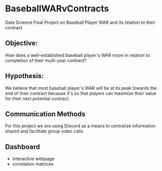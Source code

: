 # BaseballWARvContracts
Data Science Final Project on Baseball Player WAR and its relation to their contract

## Objective: 
How does a well-established baseball player's WAR move in relation to completion of their multi-year contract? 
## Hypothesis:
We believe that most baseball player's WAR will be at its peak towards the end of their contract because it's so that players can maximize their value for their next potential contract.
## Communication Methods
For this project we are using Discord as a means to centralize information shared and facilitate group video calls. 
## Dashboard
- Interactive webpage
- correlation matrices

